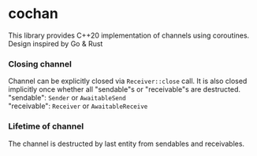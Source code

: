 # cochan

This library provides C++20 implementation of channels using coroutines.
Design inspired by Go & Rust

### Closing channel

Channel can be explicitly closed via `Receiver::close` call. It is also closed implicitly
once whether all "sendable"s or "receivable"s are destructed. <br />
"sendable": `Sender` or `AwaitableSend` <br />
"receivable": `Receiver` or `AwaitableReceive`

### Lifetime of channel

The channel is destructed by last entity from sendables and receivables.